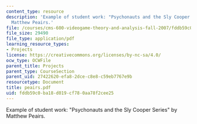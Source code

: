 ```yaml
---
content_type: resource
description: 'Example of student work: "Psychonauts and the Sly Cooper Series" by
  Matthew Peairs.'
file: /courses/cms-600-videogame-theory-and-analysis-fall-2007/fddb59c0ba18d019cf780aa78f2cee25_peairs.pdf
file_size: 29490
file_type: application/pdf
learning_resource_types:
- Projects
license: https://creativecommons.org/licenses/by-nc-sa/4.0/
ocw_type: OCWFile
parent_title: Projects
parent_type: CourseSection
parent_uid: 27422620-efa8-2dce-c8e8-c59eb7767e9b
resourcetype: Document
title: peairs.pdf
uid: fddb59c0-ba18-d019-cf78-0aa78f2cee25
---
```

Example of student work: "Psychonauts and the Sly Cooper Series" by Matthew Peairs.